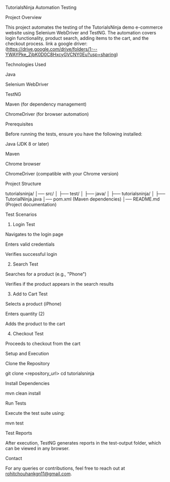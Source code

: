 TutorialsNinja Automation Testing

Project Overview

This project automates the testing of the TutorialsNinja demo e-commerce website using Selenium WebDriver and TestNG. The automation covers login functionality, product search, adding items to the cart, and the checkout process.
link a google driver: (https://drive.google.com/drive/folders/1---YWAYPke_ZjbK0D0C8HxcyGVCNY0Eu?usp=sharing)

Technologies Used

Java

Selenium WebDriver

TestNG

Maven (for dependency management)

ChromeDriver (for browser automation)

Prerequisites

Before running the tests, ensure you have the following installed:

Java (JDK 8 or later)

Maven

Chrome browser

ChromeDriver (compatible with your Chrome version)

Project Structure

tutorialsninja/
│── src/
│   ├── test/
│       ├── java/
│           ├── tutorialsninja/
│               ├── TutorialNinja.java
│── pom.xml (Maven dependencies)
│── README.md (Project documentation)

Test Scenarios

1. Login Test

Navigates to the login page

Enters valid credentials

Verifies successful login

2. Search Test

Searches for a product (e.g., "Phone")

Verifies if the product appears in the search results

3. Add to Cart Test

Selects a product (iPhone)

Enters quantity (2)

Adds the product to the cart

4. Checkout Test

Proceeds to checkout from the cart

Setup and Execution

Clone the Repository

git clone <repository_url>
cd tutorialsninja

Install Dependencies

mvn clean install

Run Tests

Execute the test suite using:

mvn test

Test Reports

After execution, TestNG generates reports in the test-output folder, which can be viewed in any browser.

Contact

For any queries or contributions, feel free to reach out at rohitchouhankgn11@gmail.com.

